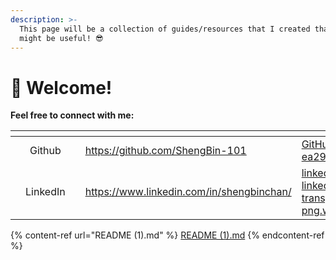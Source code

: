 ```yaml
---
description: >-
  This page will be a collection of guides/resources that I created that I feel
  might be useful! 😎
---
```


# 📙 Welcome!

**Feel free to connect with me:**

<table data-view="cards"><thead><tr><th></th><th align="center"></th><th></th><th data-hidden data-card-target data-type="content-ref"></th><th data-hidden data-card-cover data-type="files"></th></tr></thead><tbody><tr><td></td><td align="center">Github</td><td></td><td><a href="https://github.com/ShengBin-101">https://github.com/ShengBin-101</a></td><td><a href=".gitbook/assets/GitHub-Mark-ea2971cee799.png">GitHub-Mark-ea2971cee799.png</a></td></tr><tr><td></td><td align="center">LinkedIn</td><td></td><td><a href="https://www.linkedin.com/in/shengbinchan/">https://www.linkedin.com/in/shengbinchan/</a></td><td><a href=".gitbook/assets/linkedin-logo-linkedin-icon-transparent-free-png.webp">linkedin-logo-linkedin-icon-transparent-free-png.webp</a></td></tr></tbody></table>

{% content-ref url="README (1).md" %}
[README (1).md](<README (1).md>)
{% endcontent-ref %}
